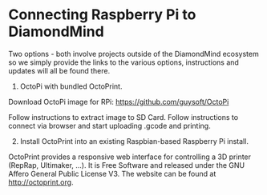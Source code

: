 Connecting Raspberry Pi to DiamondMind
======================================

Two options - both involve projects outside of the DiamondMind ecosystem so we simply provide the links to the various options, instructions and updates will all be found there.

1) OctoPi with bundled OctoPrint.

Download OctoPi image for RPi:
https://github.com/guysoft/OctoPi

Follow instructions to extract image to SD Card.
Follow instructions to connect via browser and start uploading .gcode and printing.

2) Install OctoPrint into an existing Raspbian-based Raspberry Pi install.

OctoPrint provides a responsive web interface for controlling a 3D printer (RepRap, Ultimaker, ...). 
It is Free Software and released under the GNU Affero General Public License V3.
The website can be found at http://octoprint.org.